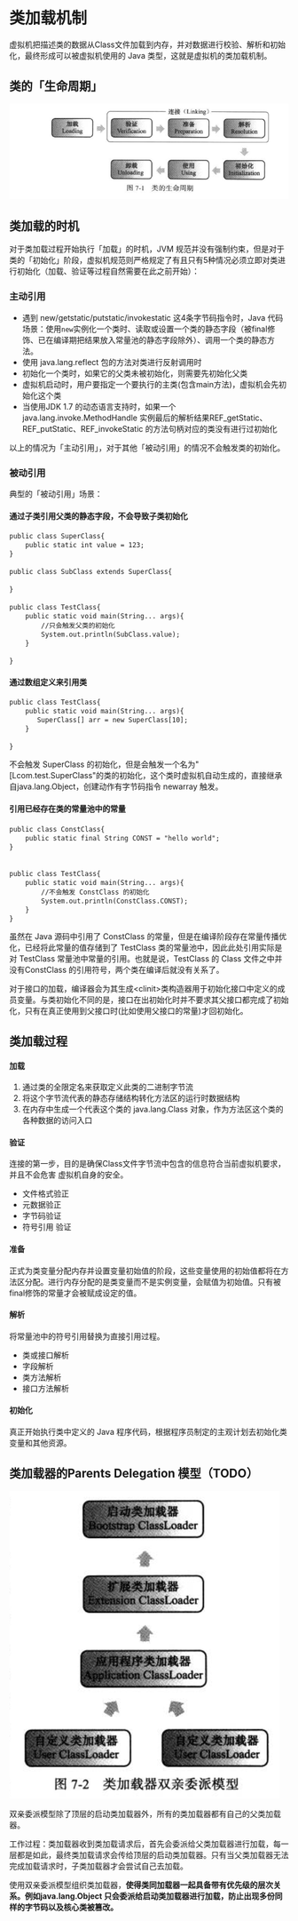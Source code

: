 # 类加载机制

虚拟机把描述类的数据从Class文件加载到内存，并对数据进行校验、解析和初始化，最终形成可以被虚拟机使用的 Java 类型，这就是虚拟机的类加载机制。

## 类的「生命周期」

![](../../.gitbook/assets/jie-ping-2019121122.24.23.png)

## 类加载的时机

对于类加载过程开始执行「加载」的时机，JVM 规范并没有强制约束，但是对于类的「初始化」阶段，虚拟机规范则严格规定了有且只有5种情况必须立即对类进行初始化（加载、验证等过程自然需要在此之前开始）：

### 主动引用

* 遇到 new/getstatic/putstatic/invokestatic 这4条字节码指令时，Java 代码场景：使用`new`实例化一个类时、读取或设置一个类的静态字段（被final修饰、已在编译期把结果放入常量池的静态字段除外）、调用一个类的静态方法。
* 使用 java.lang.reflect 包的方法对类进行反射调用时
* 初始化一个类时，如果它的父类未被初始化，则需要先初始化父类
* 虚拟机启动时，用户要指定一个要执行的主类\(包含main方法\)，虚拟机会先初始化这个类
* 当使用JDK 1.7 的动态语言支持时，如果一个 java.lang.invoke.MethodHandle 实例最后的解析结果REF\_getStatic、REF\_putStatic、REF\_invokeStatic 的方法句柄对应的类没有进行过初始化

以上的情况为「主动引用」，对于其他「被动引用」的情况不会触发类的初始化。

### 被动引用

典型的「被动引用」场景：

#### 通过子类引用父类的静态字段，不会导致子类初始化

```text
public class SuperClass{
    public static int value = 123;
}

public class SubClass extends SuperClass{

}

public class TestClass{
    public static void main(String... args){
        //只会触发父类的初始化
        System.out.println(SubClass.value);
    }

}
```

#### 通过数组定义来引用类

```text
public class TestClass{
    public static void main(String... args){
       SuperClass[] arr = new SuperClass[10];
    }

}
```

不会触发 SuperClass 的初始化，但是会触发一个名为"\[Lcom.test.SuperClass"的类的初始化，这个类时虚拟机自动生成的，直接继承自java.lang.Object，创建动作有字节码指令 newarray 触发。

#### 引用已经存在类的常量池中的常量

```text
public class ConstClass{
    public static final String CONST = "hello world";
}


public class TestClass{
    public static void main(String... args){
        //不会触发 ConstClass 的初始化
        System.out.println(ConstClass.CONST);
    }
}
```

虽然在 Java 源码中引用了 ConstClass 的常量，但是在编译阶段存在常量传播优化，已经将此常量的值存储到了 TestClass 类的常量池中，因此此处引用实际是对 TestClass 常量池中常量的引用。也就是说，TestClass 的 Class 文件之中并没有ConstClass 的引用符号，两个类在编译后就没有关系了。

对于接口的加载，编译器会为其生成&lt;clinit&gt;类构造器用于初始化接口中定义的成员变量。与类初始化不同的是，接口在出初始化时并不要求其父接口都完成了初始化，只有在真正使用到父接口时\(比如使用父接口的常量\)才回初始化。

## 类加载过程

#### 加载

1. 通过类的全限定名来获取定义此类的二进制字节流
2. 将这个字节流代表的静态存储结构转化方法区的运行时数据结构
3. 在内存中生成一个代表这个类的 java.lang.Class 对象，作为方法区这个类的各种数据的访问入口

#### 验证

连接的第一步，目的是确保Class文件字节流中包含的信息符合当前虚拟机要求，并且不会危害 虚拟机自身的安全。

* 文件格式验正
* 元数据验正
* 字节码验证
* 符号引用 验证

#### 准备

正式为类变量分配内存并设置变量初始值的阶段，这些变量使用的初始值都将在方法区分配。进行内存分配的是类变量而不是实例变量，会赋值为初始值。只有被final修饰的常量才会被赋成设定的值。

#### 解析

将常量池中的符号引用替换为直接引用过程。

* 类或接口解析
* 字段解析
* 类方法解析
* 接口方法解析

#### 初始化 

真正开始执行类中定义的 Java 程序代码，根据程序员制定的主观计划去初始化类变量和其他资源。

## 类加载器的Parents Delegation 模型（TODO）

![](../../.gitbook/assets/jie-ping-2019121122.42.48.png)

双亲委派模型除了顶层的启动类加载器外，所有的类加载器都有自己的父类加载器。

工作过程：类加载器收到类加载请求后，首先会委派给父类加载器进行加载，每一层都是如此，最终类加载请求会传给顶层的启动类加载器。只有当父类加载器无法完成加载请求时，子类加载器才会尝试自己去加载。

使用双亲委派模型组织类加载器，**使得类同加载器一起具备带有优先级的层次关系。例如java.lang.Object 只会委派给启动类加载器进行加载，防止出现多份同样的字节码以及核心类被篡改。**

